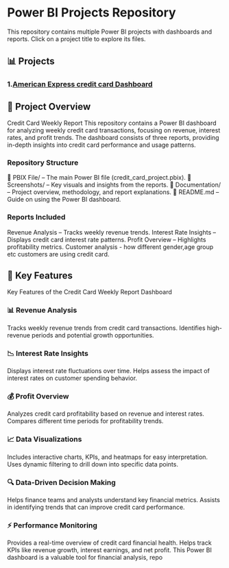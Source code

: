 # Power BI Projects Repository  

This repository contains multiple Power BI projects with dashboards and reports. Click on a project title to explore its files.  

## 📊 Projects  

### 1.[American Express credit card Dashboard](CreditCardWeeklyReport/) 
## 📌 Project Overview
 Credit Card Weekly Report
This repository contains a Power BI dashboard for analyzing weekly credit card transactions, focusing on revenue, interest rates, and profit trends. The dashboard consists of three reports, providing in-depth insights into credit card performance and usage patterns.

### Repository Structure
   📂 PBIX File/ – 
   The main Power BI file (credit_card_project.pbix).
   📂 Screenshots/ –
   Key visuals and insights from the reports.
   📂 Documentation/ –
   Project overview, methodology, and report explanations.
   📜 README.md –
   Guide on using the Power BI dashboard.

### Reports Included
Revenue Analysis – Tracks weekly revenue trends.
Interest Rate Insights – Displays credit card interest rate patterns.
Profit Overview – Highlights profitability metrics.
Customer analysis - how different gender,age group etc customers are using credit card.

## 🚀 Key Features
Key Features of the Credit Card Weekly Report Dashboard
### 📊 Revenue Analysis

Tracks weekly revenue trends from credit card transactions.
Identifies high-revenue periods and potential growth opportunities.

### 📉 Interest Rate Insights

Displays interest rate fluctuations over time.
Helps assess the impact of interest rates on customer spending behavior.

### 💰 Profit Overview

Analyzes credit card profitability based on revenue and interest rates.
Compares different time periods for profitability trends.

### 📈 Data Visualizations

Includes interactive charts, KPIs, and heatmaps for easy interpretation.
Uses dynamic filtering to drill down into specific data points.

### 🔍 Data-Driven Decision Making

Helps finance teams and analysts understand key financial metrics.
Assists in identifying trends that can improve credit card performance.

### ⚡ Performance Monitoring

Provides a real-time overview of credit card financial health.
Helps track KPIs like revenue growth, interest earnings, and net profit.
This Power BI dashboard is a valuable tool for financial analysis, repo
